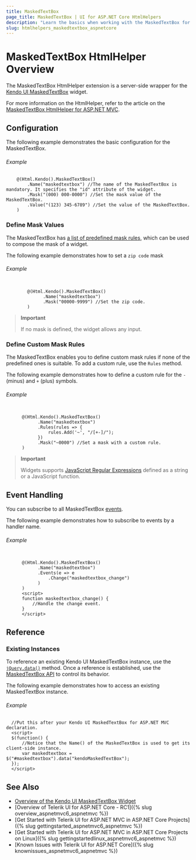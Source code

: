 ```yaml
---
title: MaskedTextBox
page_title: MaskedTextBox | UI for ASP.NET Core HtmlHelpers
description: "Learn the basics when working with the MaskedTextBox for ASP.NET Core (MVC 6 or ASP.NET Core MVC)."
slug: htmlhelpers_maskedtextbox_aspnetcore
---
```


# MaskedTextBox HtmlHelper Overview

The MaskedTextBox HtmlHelper extension is a server-side wrapper for the [Kendo UI MaskedTextBox](https://demos.telerik.com/kendo-ui/maskedtextbox/index) widget.

For more information on the HtmlHelper, refer to the article on the [MaskedTextBox HtmlHelper for ASP.NET MVC](http://docs.telerik.com/aspnet-mvc/helpers/maskedtextbox/overview).

## Configuration

The following example demonstrates the basic configuration for the MaskedTextBox.

###### Example

```tab-Razor
	@(Html.Kendo().MaskedTextBox()
		.Name("maskedtextbox") //The name of the MaskedTextBox is mandatory. It specifies the "id" attribute of the widget.
		.Mask("(000) 000-0000") //Set the mask value of the MaskedTextBox.
		.Value("(123) 345-6789") //Set the value of the MaskedTextBox.
	)
```

### Define Mask Values

The MaskedTextBox has [a list of predefined mask rules](http://docs.telerik.com/kendo-ui/controls/editors/maskedtextbox/overview#configuration-Rules), which can be used to compose the mask of a widget.

The following example demonstrates how to set a `zip code` mask

###### Example

```tab-Razor

        @(Html.Kendo().MaskedTextBox()
              .Name("maskedtextbox")
              .Mask("00000-9999") //Set the zip code.
        )
```

> **Important**
>
> If no mask is defined, the widget allows any input.

### Define Custom Mask Rules

The MaskedTextBox enables you to define custom mask rules if none of the predefined ones is suitable. To add a custom rule, use the `Rules` method.

The following example demonstrates how to define a custom rule for the `-` (minus) and `+` (plus) symbols.

###### Example

```tab-Razor

      @(Html.Kendo().MaskedTextBox()
            .Name("maskedtextbox")
            .Rules(rules => {
                rules.Add('~', "/[+-]/");
            })
            .Mask("~0000") //Set a mask with a custom rule.
      )
```

> **Important**
>
> Widgets supports [JavaScript Regular Expressions](https://developer.mozilla.org/en-US/docs/Web/JavaScript/Guide/Regular_Expressions) defined as a string or a JavaScript function.

## Event Handling

You can subscribe to all MaskedTextBox [events](http://docs.telerik.com/kendo-ui/api/javascript/ui/maskedtextbox#events).

The following example demonstrates how to subscribe to events by a handler name.

###### Example

```tab-Razor

      @(Html.Kendo().MaskedTextBox()
            .Name("maskedtextbox")
            .Events(e => e
                .Change("maskedtextbox_change")
            )
      )
      <script>
      function maskedtextbox_change() {
          //Handle the change event.
      }
      </script>
```

## Reference

### Existing Instances

To reference an existing Kendo UI MaskedTextBox instance, use the [`jQuery.data()`](http://api.jquery.com/jQuery.data/) method. Once a reference is established, use the [MaskedTextBox API](http://docs.telerik.com/kendo-ui/api/javascript/ui/maskedtextbox#methods) to control its behavior.

The following example demonstrates how to access an existing MaskedTextBox instance.

###### Example

      //Put this after your Kendo UI MaskedTextBox for ASP.NET MVC declaration.
      <script>
      $(function() {
          //Notice that the Name() of the MaskedTextBox is used to get its client-side instance.
          var maskedtextbox = $("#maskedtextbox").data("kendoMaskedTextBox");
      });
      </script>

## See Also

* [Overview of the Kendo UI MaskedTextBox Widget](http://docs.telerik.com/kendo-ui/controls/editors/maskedtextbox/overview)
* [Overview of Telerik UI for ASP.NET Core - RC1]({% slug overview_aspnetmvc6_aspnetmvc %})
* [Get Started with Telerik UI for ASP.NET MVC in ASP.NET Core Projects]({% slug gettingstarted_aspnetmvc6_aspnetmvc %})
* [Get Started with Telerik UI for ASP.NET MVC in ASP.NET Core Projects on Linux]({% slug gettingstartedlinux_aspnetmvc6_aspnetmvc %})
* [Known Issues with Telerik UI for ASP.NET Core]({% slug knownissues_aspnetmvc6_aspnetmvc %})